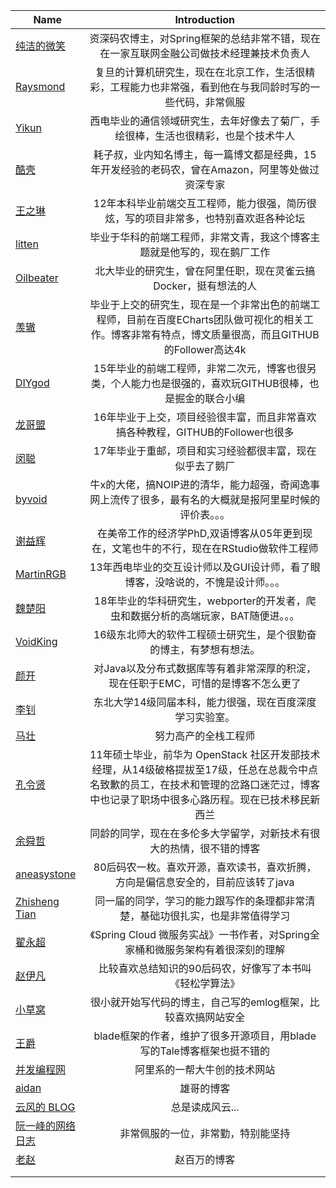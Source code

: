 | Name | Introduction| 
| - | :-: |
|  <a href="http://www.ityouknow.com" target="_blank" rel="noopener">纯洁的微笑</a> |   资深码农博主，对Spring框架的总结非常不错，现在在一家互联网金融公司做技术经理兼技术负责人|
|<a href="http://raysmond.com/" target="_blank" rel="noopener">Raysmond</a>|复旦的计算机研究生，现在在北京工作，生活很精彩，工程能力也非常强，看到他在与我同龄时写的一些代码，非常佩服|
|<a href="http://yikun.github.io/" target="_blank" rel="noopener">Yikun</a>|西电毕业的通信领域研究生，去年好像去了菊厂，手绘很棒，生活也很精彩，也是个技术牛人|
|<a href="http://coolshell.cn/" target="_blank" rel="noopener">酷壳</a>|耗子叔，业内知名博主，每一篇博文都是经典，15年开发经验的老码农，曾在Amazon，阿里等处做过资深专家|
|<a href="https://willin.wang/" target="_blank" rel="noopener">王之琳</a>|12年本科毕业前端交互工程师，能力很强，简历很炫，写的项目非常多，也特别喜欢逛各种论坛|
|<a href="http://litten.me/" target="_blank" rel="noopener">litten</a>|毕业于华科的前端工程师，非常文青，我这个博客主题就是他写的，现在鹅厂工作|
|<a href="http://oilbeater.com/" target="_blank" rel="noopener">Oilbeater</a>|北大毕业的研究生，曾在阿里任职，现在灵雀云搞Docker，挺有想法的人|
|<a href="http://zhangwenli.com/" target="_blank" rel="noopener">羡辙</a>|毕业于上交的研究生，现在是一个非常出色的前端工程师，目前在百度ECharts团队做可视化的相关工作。博客非常有特点，博文质量很高，而且GITHUB的Follower高达4k|
|<a href="https://www.anotherhome.net/" target="_blank" rel="noopener">DIYgod</a>|15年毕业的前端工程师，非常二次元，博客也很另类，个人能力也是很强的，喜欢玩GITHUB很棒，也是掘金的联合小编|
|<a href="http://flygon.net/" target="_blank" rel="noopener">龙哥盟</a>|16年毕业于上交，项目经验很丰富，而且非常喜欢搞各种教程，GITHUB的Follower也很多|
|<a href="https://congm.in/" target="_blank" rel="noopener">闵聪</a>|17年毕业于重邮，项目和实习经验都很丰富，现在似乎去了鹅厂|
|<a href="https://www.byvoid.com/" target="_blank" rel="noopener">byvoid</a>|牛x的大佬，搞NOIP进的清华，能力超强，奇闻逸事网上流传了很多，最有名的大概就是报阿里星时候的评价表。。。|
|<a href="https://yihui.name/" target="_blank" rel="noopener">谢益辉</a>|在美帝工作的经济学PhD,双语博客从05年更到现在，文笔也牛的不行，现在在RStudio做软件工程师|
|<a href="http://www.martinrgb.com/" target="_blank" rel="noopener">MartinRGB</a>|13年西电毕业的交互设计师以及GUI设计师，看了眼博客，没啥说的，不愧是设计师。。。|
|<a href="http://brianway.github.io/" target="_blank" rel="noopener">魏楚阳</a>|18年毕业的华科研究生，webporter的开发者，爬虫和数据分析的高端玩家，BAT随便进。。。|
|<a href="http://www.voidking.com/" target="_blank" rel="noopener">VoidKing</a>|16级东北师大的软件工程硕士研究生，是个很勤奋的博主，有梦想有想法。|
|<a href="http://www.yankay.com/" target="_blank" rel="noopener">颜开</a>|对Java以及分布式数据库等有着非常深厚的积淀，现在任职于EMC，可惜的是博客不怎么更了|
|<a href="https://livc.io/" target="_blank" rel="noopener">李钊</a>|东北大学14级同届本科，能力很强，现在百度深度学习实验室。|
|<a href="http://mazhuang.org/" target="_blank" rel="noopener">马壮</a>|努力高产的全栈工程师|
|<a href="http://lingxiankong.github.io" target="_blank" rel="noopener">孔令贤</a>|11年硕士毕业，前华为 OpenStack 社区开发部技术经理，从14级破格提拔至17级，任总在总裁令中点名致歉的员工，在技术和管理的岔路口迷茫过，博客中也记录了职场中很多心路历程。现在已技术移民新西兰|
|<a href="http://chocoluffy.com/" target="_blank" rel="noopener">余舜哲</a>|同龄的同学，现在在多伦多大学留学，对新技术有很大的热情，很不错的博客|
|<a href="http://www.aneasystone.com/" target="_blank" rel="noopener">aneasystone</a>|80后码农一枚。喜欢开源，喜欢读书，喜欢折腾，方向是偏信息安全的，目前应该转了java|
|<a href="http://www.54tianzhisheng.cn" target="_blank" rel="noopener">Zhisheng Tian</a>|同一届的同学，学习的能力跟写作的条理都非常清楚，基础功很扎实，也是非常值得学习|
|<a href="http://blog.didispace.com/" target="_blank" rel="noopener">翟永超</a>|《Spring Cloud 微服务实战》一书作者，对Spring全家桶和微服务架构有着很深刻的理解|
|<a href="http://irfen.me/" target="_blank" rel="noopener">赵伊凡</a>|比较喜欢总结知识的90后码农，好像写了本书叫《轻松学算法》|
|<a href="https://blog.hacking8.com/" target="_blank" rel="noopener">小草窝</a>|很小就开始写代码的博主，自己写的emlog框架，比较喜欢搞网站安全|
|<a href="https://biezhi.me/" target="_blank" rel="noopener">王爵</a>|blade框架的作者，维护了很多开源项目，用blade写的Tale博客框架也挺不错的|
|<a href="  http://ifeve.com/  " target="_blank" rel="noopener">  并发编程网  </a>|  阿里系的一帮大牛创的技术网站    |
|<a href="  http://www.aidansu.com/  " target="_blank" rel="noopener">  aidan  </a>|   雄哥的博客   |
|<a href="   https://blog.codingnow.com/ " target="_blank" rel="noopener"> 云风的 BLOG   </a>| 总是读成风云...     |
|<a href="  http://www.ruanyifeng.com/blog/  " target="_blank" rel="noopener">  阮一峰的网络日志  </a>| 非常佩服的一位，非常勤，特别能坚持     |
|<a href=" http://blog.zhaojie.me/   " target="_blank" rel="noopener">  老赵  </a>|  赵百万的博客    |
|<a href="    " target="_blank" rel="noopener">    </a>|      |
|<a href="    " target="_blank" rel="noopener">    </a>|      |